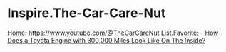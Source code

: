 # Inspire.The-Car-Care-Nut
Home: https://www.youtube.com/@TheCarCareNut List.Favorite: - [How Does a Toyota Engine with 300,000 Miles Look Like On The Inside?](https://youtu.be/ug--U5FkTTo)
